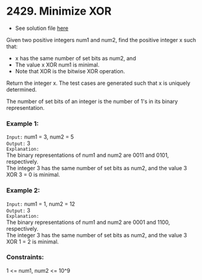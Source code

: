 # 2429. Minimize XOR

- See solution file [here](./solution.cpp)

Given two positive integers num1 and num2, find the positive integer x such that:

- x has the same number of set bits as num2, and
- The value x XOR num1 is minimal.
- Note that XOR is the bitwise XOR operation.

Return the integer x. The test cases are generated such that x is uniquely determined.

The number of set bits of an integer is the number of 1's in its binary representation.

### Example 1:

`Input:` num1 = 3, num2 = 5  
`Output:` 3  
`Explanation:`  
The binary representations of num1 and num2 are 0011 and 0101, respectively.  
The integer 3 has the same number of set bits as num2, and the value 3 XOR 3 = 0 is minimal.  

### Example 2:

`Input:` num1 = 1, num2 = 12  
`Output:` 3  
`Explanation:`  
The binary representations of num1 and num2 are 0001 and 1100, respectively.  
The integer 3 has the same number of set bits as num2, and the value 3 XOR 1 = 2 is minimal.  
 
### Constraints:

1 <= num1, num2 <= 10^9
